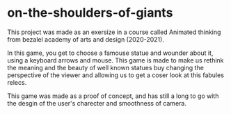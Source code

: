 # on-the-shoulders-of-giants
This project was made as an exersize in a course called Animated thinking from bezalel academy of arts and design (2020-2021).

In this game, you get to choose a famouse statue and wounder about it, using a keyboard arrows and mouse. 
This game is made to make us rethink the meaning and the beauty of well known statues buy changing the perspective 
of the viewer and allowing us to get a coser look at this fabules relecs. 

This game was made as a proof of concept, and has still a long to go with the desgin of the user's charecter and 
smoothness of camera. 
